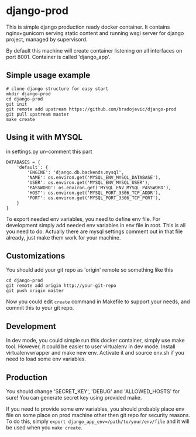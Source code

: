 # django-prod


This is simple django production ready docker container. It contains nginx+gunicorn serving static content and running wsgi server for django project, managed by supervisord.

By default this machine will create container listening on all interfaces on port 8001. Container is called 'django_app'.


## Simple usage example

~~~~
# clone django structure for easy start
mkdir django-prod
cd django-prod
git init
git remote add upstream https://github.com/bradojevic/django-prod
git pull upstream master
make create
~~~~

## Using it with MYSQL

in settings.py un-comment this part

~~~~
DATABASES = {
    'default': {
        'ENGINE': 'django.db.backends.mysql',
        'NAME': os.environ.get('MYSQL_ENV_MYSQL_DATABASE'),
        'USER': os.environ.get('MYSQL_ENV_MYSQL_USER'),
        'PASSWORD': os.environ.get('MYSQL_ENV_MYSQL_PASSWORD'),
        'HOST': os.environ.get('MYSQL_PORT_3306_TCP_ADDR'),
        'PORT': os.environ.get('MYSQL_PORT_3306_TCP_PORT'),
    }
}
~~~~

To export needed env variables, you need to define env file. For development simply add needed env variables in env file in root. This is all you need to do. Actually there are mysql settings comment out in that file already, just make them work for your machine.


## Customizations

You should add your git repo as 'origin' remote so something like this

~~~~
cd django-prod
git remote add origin http://your-git-repo
git push origin master
~~~~

Now you could edit `create` command in Makefile to support your needs, and commit this to your git repo.


## Development

In dev mode, you could simple run this docker container, simply use make tool. However, it could be easier to user virtualenv in dev mode. Install virtualenvwrapper and make new env. Activate it and source env.sh if you need to load some env variables.


## Production

You should change 'SECRET_KEY', 'DEBUG' and 'ALLOWED_HOSTS' for sure! You can generate secret key using provided make.

If you need to provide some env variables, you should probably place env file on some place on prod machine other then git repo for security reasons.
To do this, simply `export django_app_env=/path/to/your/env/file` and it will be used when you `make create`.
